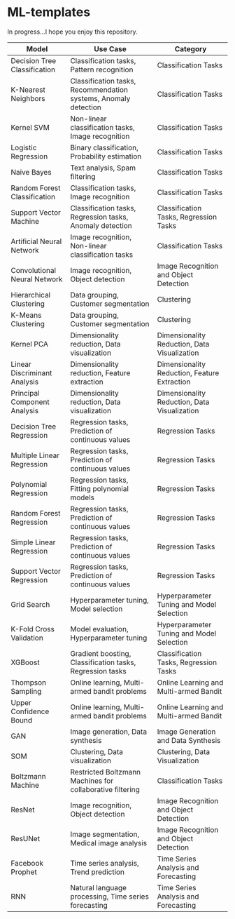 # ML-templates
In progress...I hope you enjoy this repository.


| Model                            | Use Case                                                                  | Category                                     |
|----------------------------------|---------------------------------------------------------------------------|----------------------------------------------|
| Decision Tree Classification     | Classification tasks, Pattern recognition                                 | Classification Tasks                         |
| K-Nearest Neighbors              | Classification tasks, Recommendation systems, Anomaly detection           | Classification Tasks                         |
| Kernel SVM                       | Non-linear classification tasks, Image recognition                       | Classification Tasks                         |
| Logistic Regression              | Binary classification, Probability estimation                            | Classification Tasks                         |
| Naive Bayes                      | Text analysis, Spam filtering                                            | Classification Tasks                         |
| Random Forest Classification     | Classification tasks, Image recognition                                  | Classification Tasks                         |
| Support Vector Machine           | Classification tasks, Regression tasks, Anomaly detection                | Classification Tasks, Regression Tasks       |
| Artificial Neural Network        | Image recognition, Non-linear classification tasks                       | Classification Tasks                         |
| Convolutional Neural Network     | Image recognition, Object detection                                      | Image Recognition and Object Detection       |
| Hierarchical Clustering          | Data grouping, Customer segmentation                                     | Clustering                                   |
| K-Means Clustering               | Data grouping, Customer segmentation                                     | Clustering                                   |
| Kernel PCA                       | Dimensionality reduction, Data visualization                             | Dimensionality Reduction, Data Visualization |
| Linear Discriminant Analysis     | Dimensionality reduction, Feature extraction                             | Dimensionality Reduction, Feature Extraction |
| Principal Component Analysis     | Dimensionality reduction, Data visualization                             | Dimensionality Reduction, Data Visualization |
| Decision Tree Regression         | Regression tasks, Prediction of continuous values                        | Regression Tasks                             |
| Multiple Linear Regression       | Regression tasks, Prediction of continuous values                        | Regression Tasks                             |
| Polynomial Regression            | Regression tasks, Fitting polynomial models                              | Regression Tasks                             |
| Random Forest Regression         | Regression tasks, Prediction of continuous values                        | Regression Tasks                             |
| Simple Linear Regression         | Regression tasks, Prediction of continuous values                        | Regression Tasks                             |
| Support Vector Regression        | Regression tasks, Prediction of continuous values                        | Regression Tasks                             |
| Grid Search                      | Hyperparameter tuning, Model selection                                   | Hyperparameter Tuning and Model Selection    |
| K-Fold Cross Validation          | Model evaluation, Hyperparameter tuning                                  | Hyperparameter Tuning and Model Selection    |
| XGBoost                          | Gradient boosting, Classification tasks, Regression tasks                | Classification Tasks, Regression Tasks       |
| Thompson Sampling                | Online learning, Multi-armed bandit problems                              | Online Learning and Multi-armed Bandit       |
| Upper Confidence Bound           | Online learning, Multi-armed bandit problems                              | Online Learning and Multi-armed Bandit       |
| GAN                              | Image generation, Data synthesis                                         | Image Generation and Data Synthesis          |
| SOM                              | Clustering, Data visualization                                           | Clustering, Data Visualization               |
| Boltzmann Machine                | Restricted Boltzmann Machines for collaborative filtering                | Classification Tasks                         |
| ResNet                           | Image recognition, Object detection                                      | Image Recognition and Object Detection       |
| ResUNet                          | Image segmentation, Medical image analysis                               | Image Recognition and Object Detection       |
| Facebook Prophet                 | Time series analysis, Trend prediction                                    | Time Series Analysis and Forecasting         |
| RNN                              | Natural language processing, Time series forecasting                      | Time Series Analysis and Forecasting         |

